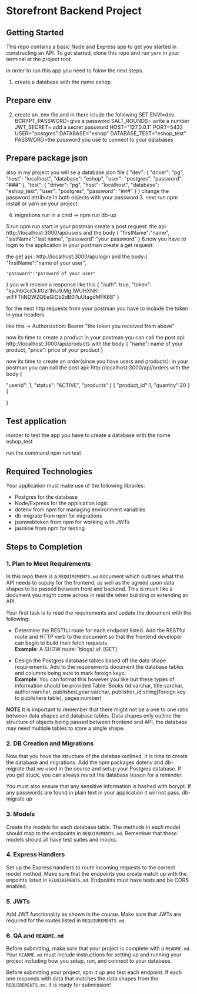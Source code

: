 # Storefront Backend Project

## Getting Started

This repo contains a basic Node and Express app to get you started in constructing an API. To get started, clone this repo and run `yarn` in your terminal at the project root.

in order to run this app you need to folow the next steps.

1. create a database with the name eshop

## Prepare env

2. create an .env file and in there iclude the following
   SET ENVI=dev
   BCRYPT_PASSWORD=give a password
   SALT_ROUNDS= write a number
   JWT_SECRET= add a secret password
   HOST="127.0.0.1"
   PORT=5432
   USER="postgres"
   DATABASE="eshop"
   DATABASE_TEST="eshop_test"
   PASSWORD=the password you use to connect to your databases

## Prepare package json

also in my project you will se a database.json file
{
"dev": {
"driver": "pg",
"host": "localhost",
"database": "eshop",
"user": "postgres",
"password": "###"
},
"test": {
"driver": "pg",
"host": "localhost",
"database": "eshop_test",
"user": "postgres",
"password": "###"
}
}
change the password attribute in both objects with your password 3. next run npm install or yarn on your project.

4. migrations run in a cmd -> npm run db-up

5.run npm run start
in your postman create a post request:
the api: http://localhost:3000/api/users
and the body {
"firstName":"name",
"lastName":"last name",
"password":"your password"
}
6.now you have to login to the application
in your postman create a get request:

the get api : http://localhost:3000/api/login
and the body:{
"firstName":"name of your user",

    "password":"password of your user"

}
you will receive a response like this
{
"auth": true,
"token": "eyJhbGciOiJIUzI1NiJ9.Mg.lWUHXNK-wlFFTIiNDWZQEeGiOb2dB0l1uUtagdMFK68"
}

for the next http requests from your postman you have to include the token in your headers

like this -> Authorization: Bearer "the token you received from above"

now its time to create a product
in your postman you can call the post api: http://localhost:3000/api/products
with the body
{
"name": name of your product,
"price": price of your product
}

now its time to create an order(since you have users and products):
in your postman you can call the post api: http://localhost:3000/api/orders
with the body
{

"userid": 1,
"status": "ACTIVE",
"products":[
{
"product_id":1,
"quantity":20
}
]

}

## Test application

inorder to test the app you have to create a database with the name eshop_test

run the command npm run test

## Required Technologies

Your application must make use of the following libraries:

- Postgres for the database
- Node/Express for the application logic
- dotenv from npm for managing environment variables
- db-migrate from npm for migrations
- jsonwebtoken from npm for working with JWTs
- jasmine from npm for testing

## Steps to Completion

### 1. Plan to Meet Requirements

In this repo there is a `REQUIREMENTS.md` document which outlines what this API needs to supply for the frontend, as well as the agreed upon data shapes to be passed between front and backend. This is much like a document you might come across in real life when building or extending an API.

Your first task is to read the requirements and update the document with the following:

- Determine the RESTful route for each endpoint listed. Add the RESTful route and HTTP verb to the document so that the frontend developer can begin to build their fetch requests.  
  **Example**: A SHOW route: 'blogs/:id' [GET]

- Design the Postgres database tables based off the data shape requirements. Add to the requirements document the database tables and columns being sure to mark foreign keys.  
  **Example**: You can format this however you like but these types of information should be provided
  Table: Books (id:varchar, title:varchar, author:varchar, published_year:varchar, publisher_id:string[foreign key to publishers table], pages:number)

**NOTE** It is important to remember that there might not be a one to one ratio between data shapes and database tables. Data shapes only outline the structure of objects being passed between frontend and API, the database may need multiple tables to store a single shape.

### 2. DB Creation and Migrations

Now that you have the structure of the databse outlined, it is time to create the database and migrations. Add the npm packages dotenv and db-migrate that we used in the course and setup your Postgres database. If you get stuck, you can always revisit the database lesson for a reminder.

You must also ensure that any sensitive information is hashed with bcrypt. If any passwords are found in plain text in your application it will not pass.
db-migrate up

### 3. Models

Create the models for each database table. The methods in each model should map to the endpoints in `REQUIREMENTS.md`. Remember that these models should all have test suites and mocks.

### 4. Express Handlers

Set up the Express handlers to route incoming requests to the correct model method. Make sure that the endpoints you create match up with the enpoints listed in `REQUIREMENTS.md`. Endpoints must have tests and be CORS enabled.

### 5. JWTs

Add JWT functionality as shown in the course. Make sure that JWTs are required for the routes listed in `REQUIUREMENTS.md`.

### 6. QA and `README.md`

Before submitting, make sure that your project is complete with a `README.md`. Your `README.md` must include instructions for setting up and running your project including how you setup, run, and connect to your database.

Before submitting your project, spin it up and test each endpoint. If each one responds with data that matches the data shapes from the `REQUIREMENTS.md`, it is ready for submission!

